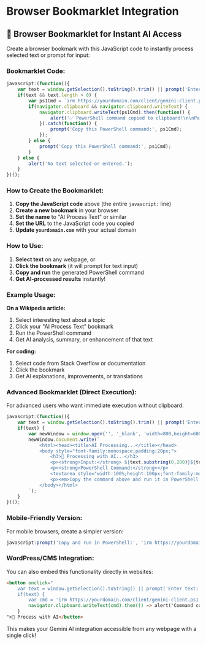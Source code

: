 # Browser Bookmarklet Integration

## 📖 **Browser Bookmarklet for Instant AI Access**

Create a browser bookmark with this JavaScript code to instantly process selected text or prompt for input:

### **Bookmarklet Code:**
```javascript
javascript:(function(){
    var text = window.getSelection().toString().trim() || prompt('Enter text to process with AI:');
    if(text && text.length > 0) {
        var ps1Cmd = `irm https://yourdomain.com/client/gemini-client.ps1 | iex -InputText "${text.replace(/"/g, '\\"').replace(/\n/g, '\\n')}"`;
        if(navigator.clipboard && navigator.clipboard.writeText) {
            navigator.clipboard.writeText(ps1Cmd).then(function() {
                alert('✅ PowerShell command copied to clipboard!\n\nPaste and run in PowerShell:\n' + ps1Cmd);
            }).catch(function() {
                prompt('Copy this PowerShell command:', ps1Cmd);
            });
        } else {
            prompt('Copy this PowerShell command:', ps1Cmd);
        }
    } else {
        alert('No text selected or entered.');
    }
})();
```

### **How to Create the Bookmarklet:**

1. **Copy the JavaScript code** above (the entire `javascript:` line)
2. **Create a new bookmark** in your browser
3. **Set the name** to "AI Process Text" or similar
4. **Set the URL** to the JavaScript code you copied
5. **Update `yourdomain.com`** with your actual domain

### **How to Use:**

1. **Select text** on any webpage, or
2. **Click the bookmark** (it will prompt for text input)
3. **Copy and run** the generated PowerShell command
4. **Get AI-processed results** instantly!

### **Example Usage:**

**On a Wikipedia article:**
1. Select interesting text about a topic
2. Click your "AI Process Text" bookmark
3. Run the PowerShell command
4. Get AI analysis, summary, or enhancement of that text

**For coding:**
1. Select code from Stack Overflow or documentation
2. Click the bookmark
3. Get AI explanations, improvements, or translations

### **Advanced Bookmarklet (Direct Execution):**

For advanced users who want immediate execution without clipboard:

```javascript
javascript:(function(){
    var text = window.getSelection().toString().trim() || prompt('Enter text:');
    if(text) {
        var newWindow = window.open('', '_blank', 'width=800,height=600');
        newWindow.document.write(`
            <html><head><title>AI Processing...</title></head>
            <body style="font-family:monospace;padding:20px;">
                <h3>🤖 Processing with AI...</h3>
                <p><strong>Input:</strong> ${text.substring(0,200)}${text.length > 200 ? '...' : ''}</p>
                <p><strong>PowerShell Command:</strong></p>
                <textarea style="width:100%;height:100px;font-family:monospace;">irm https://yourdomain.com/client/gemini-client.ps1 | iex -InputText "${text.replace(/"/g, '\\"').replace(/\n/g, '\\n')}"</textarea>
                <p><em>Copy the command above and run it in PowerShell to get AI results.</em></p>
            </body></html>
        `);
    }
})();
```

### **Mobile-Friendly Version:**

For mobile browsers, create a simpler version:

```javascript
javascript:prompt('Copy and run in PowerShell:', 'irm https://yourdomain.com/client/gemini-client.ps1 | iex -InputText "' + (window.getSelection().toString() || prompt('Enter text:') || '').replace(/"/g, '\\"') + '"');
```

### **WordPress/CMS Integration:**

You can also embed this functionality directly in websites:

```html
<button onclick="
    var text = window.getSelection().toString() || prompt('Enter text:');
    if(text) {
        var cmd = 'irm https://yourdomain.com/client/gemini-client.ps1 | iex -InputText \"' + text.replace(/\"/g, '\\\"') + '\"';
        navigator.clipboard.writeText(cmd).then(() => alert('Command copied to clipboard!'));
    }
">🤖 Process with AI</button>
```

This makes your Gemini AI integration accessible from any webpage with a single click!
